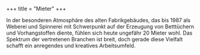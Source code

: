+++
title = "Mieter"
+++

In der besonderen Atmosphäre des alten Fabrikgebäudes, das bis 1987 als Weberei und Spinnerei mit Schwerpunkt auf der Erzeugung von Betttüchern und Vorhangstoffen diente, fühlen sich heute ungefähr 20 Mieter wohl. Das Spektrum der vertretenen Branchen ist breit, doch gerade diese Vielfalt schafft ein anregendes und kreatives Arbeitsumfeld.
